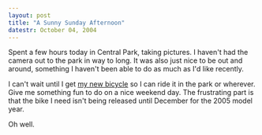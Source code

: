 ```yaml
---
layout: post
title: "A Sunny Sunday Afternoon"
datestr: October 04, 2004
---
```


Spent a few hours today in Central Park, taking pictures.  I haven't had the camera out to the park in way to long.  It was also just nice to be out and around, something I haven't been able to do as much as I'd like recently.

I can't wait until I get <a href="http://www.specialized.com/SBCBkModel.jsp?spid=9614" title="Crossroads XC Pro">my new bicycle</a> so I can ride it in the park or wherever.  Give me something fun to do on a nice weekend day.  The frustrating part is that the bike I need isn't being released until December for the 2005 model year.

Oh well.


